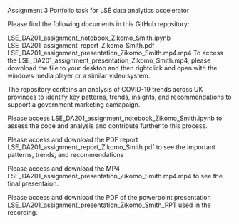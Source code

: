 Assignment 3 Portfolio task for LSE data analytics accelerator

Please find the following documents in this GitHub repository:

LSE_DA201_assignment_notebook_Zikomo_Smith.ipynb
LSE_DA201_assignment_report_Zikomo_Smith.pdf
LSE_DA201_assignment_presentation_Zikomo_Smith.mp4.mp4
To access the LSE_DA201_assignment_presentation_Zikomo_Smith.mp4, please download the file to your desktop and then rightclick and open with the windows media player or a similar video system.

The repository contains an analysis of COVID-19 trends across UK provinces to identify key patterns, trends, insights, and recommendations to support a government marketing camapaign.

Please access LSE_DA201_assignment_notebook_Zikomo_Smith.ipynb to assess the code and analysis and contribute further to this process.

Please access and download the PDF report LSE_DA201_assignment_report_Zikomo_Smith.pdf to see the important patterns, trends, and recommendations

Please access and download the MP4 LSE_DA201_assignment_presentation_Zikomo_Smith.mp4.mp4 to see the final presentaion.

Please access and download the PDF of the powerpoint presentation LSE_DA201_assignment_presentation_Zikomo_Smith_PPT used in the recording.
